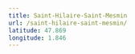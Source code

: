 ```yaml
---
title: Saint-Hilaire-Saint-Mesmin
url: /saint-hilaire-saint-mesmin/
latitude: 47.869
longitude: 1.846
---
```

